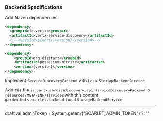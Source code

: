 ### Backend Specifications

Add Maven dependencies:

```xml
<dependency>
  <groupId>io.vertx</groupId>
  <artifactId>vertx-service-discovery</artifactId>
  <!--<version>${vertx.version}</version>-->
</dependency>

<dependency>
    <groupId>org.dizitart</groupId>
    <artifactId>potassium-nitrite</artifactId>
    <version>{version}</version>
</dependency>
```

Implement `ServiceDiscoveryBackend` with `LocalStorageBackendService`


Add this file `io.vertx.servicediscovery.spi.ServiceDiscoveryBackend` to `resources/META-INF/services` with this content `garden.bots.scarlet.backend.LocalStorageBackendService`


<hr>
draft
val adminToken = System.getenv("SCARLET_ADMIN_TOKEN") ?: ""
